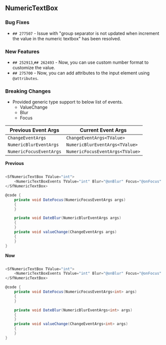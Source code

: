 ##  NumericTextBox

###    Bug Fixes

- `## 277507` - Issue with "group separator is not updated when increment the value in the  numeric textbox" has been resolved.

###    New Features

- `## 252913`,`## 262493` - Now, you can use custom number format to customize the value.
- `## 275700` - Now, you can add attributes to the input element using `@attributes`.

###    Breaking Changes

- Provided generic type support to below list of events.
    - ValueChange
    - Blur
    - Focus

Previous Event Args | Current Event Args
-----|-----
`ChangeEventArgs` | `ChangeEventArgs<TValue>`
`NumericBlurEventArgs` | `NumericBlurEventArgs<TValue>`
`NumericFocusEventArgs` | `NumericFocusEventArgs<TValue>`

**Previous**

```csharp

<SfNumericTextBox TValue="int">
    <NumericTextBoxEvents TValue="int" Blur="@onBlur" Focus="@onFocus" ValueChange="@onChange"> </NumericTextBoxEvents>
</SfNumericTextBox>

@code {
    private void DateFocus(NumericFocusEventArgs args)
    {
    }

    private void DateBlur(NumericBlurEventArgs args)
    {
    }
    private void valueChange(ChangeEventArgs args)
    {
    }
}

```

**Now**

```csharp

<SfNumericTextBox TValue="int">
    <NumericTextBoxEvents TValue="int" Blur="@onBlur" Focus="@onFocus" ValueChange="@onChange"> </NumericTextBoxEvents>
</SfNumericTextBox>

@code {
    private void DateFocus(NumericFocusEventArgs<int> args)
    {
    }

    private void DateBlur(NumericBlurEventArgs<int> args)
    {
    }
    private void valueChange(ChangeEventArgs<int> args)
    {
    }
}

```

